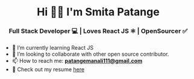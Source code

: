 <br/>

<h1 align="center">Hi 👋🏻  I'm Smita Patange</h1>
<h3 align="center"> Full Stack Developer 💻 | Loves React JS ⚛️ | OpenSourcer ✅</h3>
<h4 align="center"></h4>




- 🌱 I’m currently learning React JS
- 👯  I’m looking to collaborate with other open source contributor.
- 📫 How to reach me: **patangemanali111@gmail.com**
- 📄 Check out my resume [here]()
 
<br />
<br />

